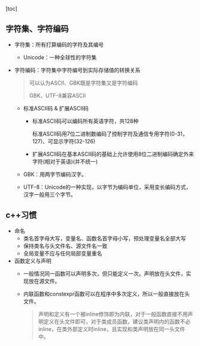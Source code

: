 [toc]

## 字符集、字符编码

[^参考1]: [Linux中国](https://linux.cn/article-5027-1.html)

* 字符集：所有打算编码的字符及其编号

  * Unicode：一种全球性的字符集

* 字符编码：字符集中字符编号到实际存储值的转换关系

  > 可以认为ASCII、GBK既是字符集又是字符编码
  >
  > GBK、UTF-8兼容ASCII

  * 标准ASCII码 & 扩展ASCII码

    * 标准ASCII码可以编码所有英语字符，共128种

      标准ASCII码用7位二进制数编码了控制字符及通信专用字符(0-31，127)、可显示字符(32-126)

    * 扩展ASCII码在基本ASCII码的基础上允许使用8位二进制编码确定外来字符(相对于英语)(并不统一)

  * GBK：用两字节编码汉字。

  * UTF-8：Unicode的一种实现，以字节为编码单位，采用变长编码方式，汉字一般用三个字节。

## c++习惯

* 命名
  * 类名首字母大写，变量名、函数名首字母小写，预处理变量名全部大写
  * 保持类名与头文件名、源文件名一致
  * 全局变量不应与任何局部变量重名
* 函数定义与声明
  * 一般情况同一函数可以声明多次，但只能定义一次。声明放在头文件，实现放在源文件。
  
  * 内联函数和constexpr函数可以在程序中多次定义，所以一般直接放在头文件。
  
    > 声明和定义有一个被inline修饰即为内联，对于一般函数直接不用声明定义在头文件即可，对于类成员函数，建议类声明内的函数不必inline，在类外部定义时inline，且实现和类声明放在同一头文件中。